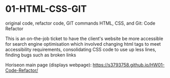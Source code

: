 # 01-HTML-CSS-GIT
original code, refactor code, GIT commands 
HTML, CSS, and Git: Code Refactor

This is an on-the-job ticket to have the client's website be more accessible for search engine optimisation which involved changing html tags to meet accessibility requirements, consolidating CSS code to use up less lines, finding bugs such as broken links


Horiseon main page (displays webpage): https://s3793758.github.io/HW01-Code-Refactor/

